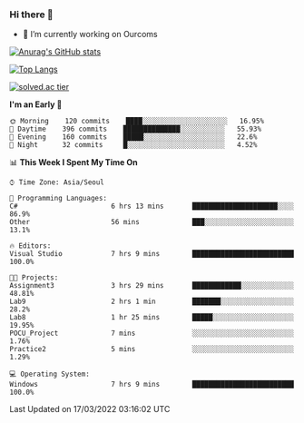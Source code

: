 ### Hi there 👋

- 🔭 I’m currently working on Ourcoms

<!--
**Rhange/Rhange** is a ✨ _special_ ✨ repository because its `README.md` (this file) appears on your GitHub profile.

Here are some ideas to get you started:

- 🌱 I’m currently learning ...
- 👯 I’m looking to collaborate on ...
- 🤔 I’m looking for help with ...
- 💬 Ask me about ...
- 📫 How to reach me: ...
- 😄 Pronouns: ...
- ⚡ Fun fact: ...
-->

[![Anurag's GitHub stats](https://github-readme-stats.vercel.app/api?username=rhange&show_icons=true&theme=gruvbox)](https://github.com/anuraghazra/github-readme-stats)

[![Top Langs](https://github-readme-stats.vercel.app/api/top-langs/?username=rhange&layout=compact&theme=gruvbox)](https://github.com/anuraghazra/github-readme-stats)

[![solved.ac tier](http://mazassumnida.wtf/api/generate_badge?boj=rhange0511)](https://solved.ac/rhange0511)

  <!--START_SECTION:waka-->
**I'm an Early 🐤** 

```text
🌞 Morning    120 commits    ████░░░░░░░░░░░░░░░░░░░░░   16.95% 
🌆 Daytime    396 commits    ██████████████░░░░░░░░░░░   55.93% 
🌃 Evening    160 commits    █████░░░░░░░░░░░░░░░░░░░░   22.6% 
🌙 Night      32 commits     █░░░░░░░░░░░░░░░░░░░░░░░░   4.52%

```


📊 **This Week I Spent My Time On** 

```text
⌚︎ Time Zone: Asia/Seoul

💬 Programming Languages: 
C#                       6 hrs 13 mins       █████████████████████░░░░   86.9% 
Other                    56 mins             ███░░░░░░░░░░░░░░░░░░░░░░   13.1%

🔥 Editors: 
Visual Studio            7 hrs 9 mins        █████████████████████████   100.0%

🐱‍💻 Projects: 
Assignment3              3 hrs 29 mins       ████████████░░░░░░░░░░░░░   48.81% 
Lab9                     2 hrs 1 min         ███████░░░░░░░░░░░░░░░░░░   28.2% 
Lab8                     1 hr 25 mins        █████░░░░░░░░░░░░░░░░░░░░   19.95% 
POCU_Project             7 mins              ░░░░░░░░░░░░░░░░░░░░░░░░░   1.76% 
Practice2                5 mins              ░░░░░░░░░░░░░░░░░░░░░░░░░   1.29%

💻 Operating System: 
Windows                  7 hrs 9 mins        █████████████████████████   100.0%

```


 Last Updated on 17/03/2022 03:16:02 UTC
<!--END_SECTION:waka-->
